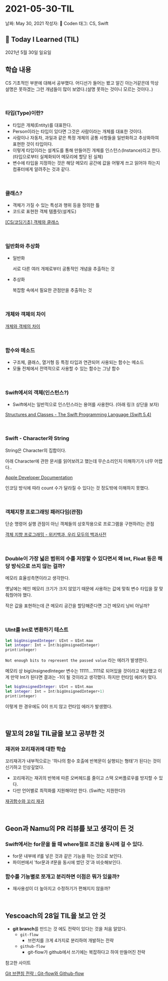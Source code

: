 # 2021-05-30-TIL

날짜: May 30, 2021
작성자: 🐶 Coden
태그: CS, Swift

## 🧐 Today I Learned (TIL)

2021년 5월 30일 일요일

## 학습 내용

CS 기초적인 부분에 대해서 공부했다. 어디선가 들어는 봤고 알긴 아는거같은데 막상 설명은 못하겠는 그런 개념들이 많이 보였다.(설명 못하는 것이니 모르는 것이다..)

&nbsp;

### 타입(Type)이란?

- 타입은 개체(Entity)를 대표한다.
- Person이라는 타입이 있다면 그것은 사람이라는 개체를 대표한 것이다.
- 사람이나 자동차, 과일과 같은 특정 개체의 공통 사항들을 일반화하고 추상화하여 표현한 것이 타입이다.
- 이렇게 타입이라는 설계도를 통해 만들어진 개체를 인스턴스(Instance)라고 한다. (타입으로부터 실체화되어 메모리에 할당 된 실체)
- 변수에 타입을 지정하는 것은 해당 메모리 공간에 값을 어떻게 쓰고 읽어야 하는지 컴퓨터에게 알려주는 것과 같다.

&nbsp;

### 클래스?

- 객체가 가질 수 있는 특성과 행위 등을 정의한 틀
- 코드로 표현한 객체 템플릿(설계도)

[[CS/코딩기초] 객체와 클래스](https://www.youtube.com/watch?v=wRgrsfTVOQ0)

&nbsp;

### 일반화와 추상화

- 일반화

    서로 다른 여러 개체로부터 공통적인 개념을 추출하는 것

- 추상화

    복잡함 속에서 필요한 관점만을 추출하는 것

&nbsp;

### 개체와 객체의 차이

[개체와 객체의 차이](https://mojosoeun.tistory.com/109)

&nbsp;

### 함수와 메소드

- 구조체, 클래스, 열거형 등 특정 타입과 연관되어 사용되는 함수는 메소드
- 모듈 전체에서 전역적으로 사용할 수 있는 함수는 그냥 함수

&nbsp;

### Swift에서의 객체(인스턴스?)

- Swift에서는 일반적으로 인스턴스라는 용어를 사용한다. (아래 링크 상단을 보자)

[Structures and Classes - The Swift Programming Language (Swift 5.4)](https://docs.swift.org/swift-book/LanguageGuide/ClassesAndStructures.html)

&nbsp;

### Swift - Character와 String

String은 Character의 집합이다.

아래 Character에 관한 문서를 읽어보려고 했는데 무슨소리인지 이해하기가 너무 어렵다..

[Apple Developer Documentation](https://developer.apple.com/documentation/swift/character)

인코딩 방식에 따라 count 수가 달라질 수 있다는 것 정도밖에 이해하지 못했다.

&nbsp;

### 객체지향 프로그래밍 패러다임(관점)

단순 명령어 실행 관점이 아닌 객체들의 상호작용으로 프로그램을 구현하려는 관점

[객체 지향 프로그래밍 - 위키백과, 우리 모두의 백과사전](https://ko.wikipedia.org/wiki/%EA%B0%9D%EC%B2%B4_%EC%A7%80%ED%96%A5_%ED%94%84%EB%A1%9C%EA%B7%B8%EB%9E%98%EB%B0%8D)

&nbsp;

### Double이 가장 넓은 범위의 수를 저장할 수 있다면서 왜 Int, Float 등은 해당 방식으로 쓰지 않는 걸까?

메모리 효율성측면이라고 생각한다.

옛날에는 메인 메모리 크기가 크지 않았기 때문에 사용하는 값에 맞춰 변수 타입을 잘 맞춰줬어야 했다.

작은 값을 표현하는데 큰 메모리 공간을 할당해준다면 그건 메모리 낭비 아닐까?

&nbsp;

### UInt를 Int로 변환하기 테스트

```swift
let bigUnsignedInteger: UInt = UInt.max
let integer: Int = Int(bigUnsignedInteger)
print(integer)
```

`Not enough bits to represent the passed value` 라는 에러가 발생한다.

메모리 상 bigUnsignedInteger 변수는 11111....1111로 되어있을 것이라고 예상했고 이게 만약 Int가 된다면 결과는  -1이 될 것이라고 생각했다. 하지만 런타임 에러가 떴다.

```swift
let bigUnsignedInteger: UInt = UInt.max
let integer: Int = Int(bigUnsignedInteger+1)
print(integer)
```

이렇게 한 경우에도 0이 뜨지 않고 런타임 에러가 발생했다.

&nbsp;

## 말꼬의 28일 TIL글을 보고 공부한 것

### 재귀와 꼬리재귀에 대한 학습

꼬리재귀가 내부적으로는 '하나의 함수 호출에 반복문이 실행되는 형태'가 된다는 것이 신기하고 인상깊었다.

- 꼬리재귀는 재귀의 반복에 따른 오버헤드를 줄이고 스택 오버플로우를 방지할 수 있다.
- 다만 언어별로 최적화를 지원해야만 한다. (Swift는 지원한다!)

[재귀함수와 꼬리 재귀](https://velog.io/@dldhk97/%EC%9E%AC%EA%B7%80%ED%95%A8%EC%88%98%EC%99%80-%EA%BC%AC%EB%A6%AC-%EC%9E%AC%EA%B7%80)

&nbsp;

## Geon과 Namu의 PR 리뷰를 보고 생각이 든 것

### Swift에서는 for문을 돌 때 where절로 조건을 동시에 걸 수 있다.

- for문 내부에 if를 넣은 것과 같은 기능을 하는 것으로 보인다.
- 파이썬에서 'for문과 if문을 동시에 썼던 것'과 비슷해보인다.

### 함수를 기능별로 쪼개고 분리하면 이점은 뭐가 있을까?

- 재사용성이 더 높아지고 수정하기가 편해지지 않을까?

&nbsp;

## Yescoach의 28일 TIL을 보고 안 것

- **git branch**를 만드는 것 에도 전략이 있다는 것을 처음 알았다.
    - `git-flow`
        - 브런치를 크게 4가지로 분리하여 개발하는 전략
    - `github-flow`
        - git-flow가 github에서 쓰기에는 복잡하다고 하여 만들어진 전략

참고한 사이트

[Git 브랜칭 전략 : Git-flow와 Github-flow](https://hellowoori.tistory.com/56)